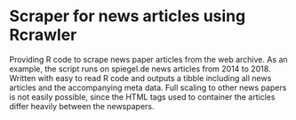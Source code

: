 # Scraper for news articles using Rcrawler
Providing R code to scrape news paper articles from the web archive. As an example, the script runs on spiegel.de news articles from 2014 to 2018. 
Written with easy to read R code and outputs a tibble including all news articles and the accompanying meta data. Full scaling to other news papers is not easily possible, since the HTML tags used to container the articles differ heavily between the newspapers.
